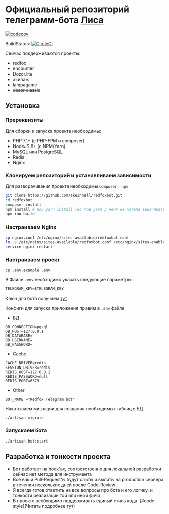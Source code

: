 # Официальный репозиторий телеграмм-бота [Лиса](https://redfoxbot.ru)

[![codecov](https://codecov.io/gh/akeinhell/redfoxbot/branch/master/graph/badge.svg)](https://codecov.io/gh/akeinhell/redfoxbot)

BuildStatus: [![CircleCI](https://circleci.com/gh/akeinhell/redfoxbot/tree/master.svg?style=svg)](https://circleci.com/gh/akeinhell/redfoxbot/tree/master)

Сейчас поддерживаются проекты:

- redfox
- encounter
- Dozor.lite
- экипаж
- ~~lampagame~~
- ~~dozor classic~~

## Установка

### Пререквизиты

Для сборки и запуска проекта необходимы:

- PHP 7.1+ (c PHP-FPM и composer)
- NodeJS 8+ (c NPM/Yarn)
- MySQL или PostgreSQL
- Redis
- Nginx

### Клонируем репозиторий и устанавливаем зависимости

Для разворачивания проекта необходимы `composer, npm`

```bash
git clone https://github.com/akeinhell/redfoxbot.git
cd redfoxbot
composer install
npm install # или yarn install (но под yarn у меня не хотела выкачиваться часть зависимостей)
npm run build
```

### Настраиваем Nginx

```bash
cp nginx.conf /etc/nginx/sites-available/redfoxbot.conf
ln -s /etc/nginx/sites-available/redfoxbot.conf /etc/nginx/sites-enabled/redfoxbot.conf
service nginx restart
```

### Настраиваем проект

```bash
cp .env.example .env
```

В Файле `.env` необходимо указать следующие параметры:

```
TELEGRAM_KEY=$TELEGRAM_KEY
```

Ключ для бота получаем [тут](https://core.telegram.org/bots#6-botfather)

Конфиги для запуска приложения правим в `.env` файле

- БД

```
DB_CONNECTION=pgsql
DB_HOST=127.0.0.1
DB_DATABASE=
DB_USERNAME=
DB_PASSWORD=
```

- Cache

```
CACHE_DRIVER=redis
SESSION_DRIVER=redis
REDIS_HOST=127.0.0.1
REDIS_PASSWORD=null
REDIS_PORT=6379
```

- Other

```
BOT_NAME ="Redfox Telegram bot"
```

Накатываем миграции для создания необходимых таблиц в БД

`./artisan migrate`

### Запускаем бота

`./artisan bot:start`

## Разработка и тонкости проекта

- Бот работает на hook'ах, соответственно для локальной разработки сейчас нет метода для инструмента
- Все ваши Pull-Request'ы будут слиты и вылиты на production сервера в течении нескольких дней после Сode-Review
- Я всегда готов ответить на все вопросы про бота и его логику, и тонкости реализации той или иной фичи
- В проекте необходимо поддерживать единый стиль кода. [#code-style](Читать подробнее тут)
